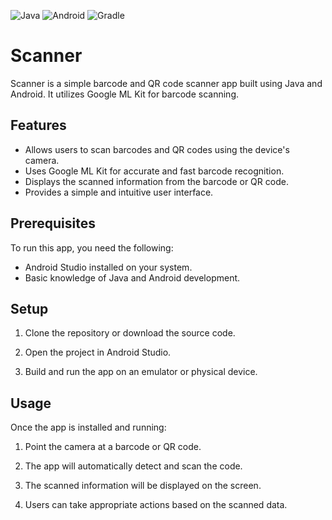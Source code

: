 
![Java](https://img.shields.io/badge/java-%23ED8B00.svg?style=for-the-badge&logo=openjdk&logoColor=white) ![Android](https://img.shields.io/badge/Android-3DDC84?style=for-the-badge&logo=android&logoColor=white) ![Gradle](https://img.shields.io/badge/Gradle-02303A.svg?style=for-the-badge&logo=Gradle&logoColor=white)

# Scanner

Scanner is a simple barcode and QR code scanner app built using Java and Android. It utilizes Google ML Kit for barcode scanning.

## Features

- Allows users to scan barcodes and QR codes using the device's camera.
- Uses Google ML Kit for accurate and fast barcode recognition.
- Displays the scanned information from the barcode or QR code.
- Provides a simple and intuitive user interface.

## Prerequisites

To run this app, you need the following:

- Android Studio installed on your system.
- Basic knowledge of Java and Android development.

## Setup

1. Clone the repository or download the source code.

2. Open the project in Android Studio.

3. Build and run the app on an emulator or physical device.

## Usage

Once the app is installed and running:

1. Point the camera at a barcode or QR code.

2. The app will automatically detect and scan the code.

3. The scanned information will be displayed on the screen.

4. Users can take appropriate actions based on the scanned data.
